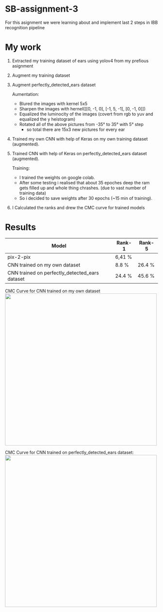 # SB-assignment-3
For this asignment we were learning about and implement last 2 steps in IBB recognition pipeline

# My work
1. Extracted my training dataset of ears using yolov4 from my prefious asignment
2. Augment my training dataset 
3. Augment perfectly_detected_ears dataset

    Aumentation:
      - Blured the images with kernel 5x5
      - Sharpen the images with hernel([[0, -1, 0],
                                       [-1, 5, -1],
                                        [0, -1, 0]])
      - Equalized the luminocity of the images (covert from rgb to yuv and equalized the y heistogram)
      - Rotated all of the above pictures from -35° to 35° with 5° step
        - so total there are 15x3 new pictures for every ear 
 
 5. Trained my own CNN with help of Keras on my own training dataset (augmented).
 6. Trained  CNN with help of Keras on perfectly_detected_ears dataset (augmented).

    Training:
      - I trained the weights on google colab.
      - After some testing i realised that about 35 epoches deep the ram gets filled up and whole thing chrashes. (due to vast number of training data)
      - So i decided to save weights after 30 epochs (~15 min of training).
    
7. I Calculated the ranks and drew the CMC curve for trained models

# Results

| Model | Rank-1 | Rank-5 |
| --- | --- | --- |
| pix-2-pix | 6,41 % | |
| CNN trained on my own dataset | 8.8 % | 26.4 % |
| CNN trained on perfectly_detected_ears dataset | 24.4 % | 45.6 % |

CMC Curve for CNN trained on my own dataset</br>
<img width="500" src="https://user-images.githubusercontent.com/79637072/149776572-3567da69-5709-46f8-b830-837157c010b3.png">

CMC Curve for CNN trained on perfectly_detected_ears dataset: </br>
<img width="500" src="https://user-images.githubusercontent.com/79637072/149776632-a1fc846d-5ecf-4074-b9e7-15a883a9af94.png">
